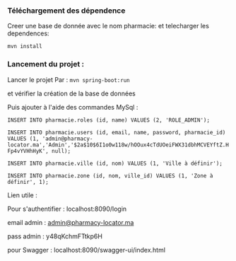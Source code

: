 ### Téléchargement des dépendence

Creer une base de donnée avec le nom pharmacie:
et telecharger les dependences:

``` mvn install ```

### Lancement du projet :

Lancer le projet Par : 
``` mvn spring-boot:run ```

et vérifier la création de la base de données

Puis ajouter à l'aide des commandes MySql :

``` INSERT INTO pharmacie.roles (id, name) VALUES (2, 'ROLE_ADMIN'); ```

``` INSERT INTO pharmacie.users (id, email, name, password, pharmacie_id) VALUES (1, 'admin@pharmacy-locator.ma','Admin','$2a$10$6I1o0w118w/hOOux4cTdUOeiFWX31dbhMCVEYftZ.HFp4vYVHhHyK', null); ```
 
``` INSERT INTO pharmacie.ville (id, nom) VALUES (1, 'Ville à définir'); ```

``` INSERT INTO pharmacie.zone (id, nom, ville_id) VALUES (1, 'Zone à définir', 1); ```


Lien utile :

Pour s'authentifier : localhost:8090/login

email admin : admin@pharmacy-locator.ma

pass admin : y48qKchmFTtkp6H

pour Swagger : localhost:8090/swagger-ui/index.html




